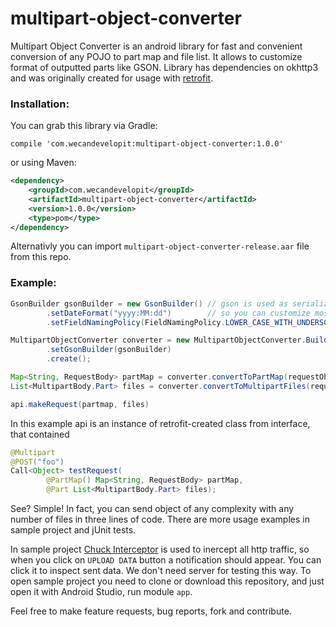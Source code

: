 # multipart-object-converter
Multipart Object Converter is an android library for fast and convenient conversion of any POJO to part map and file list.
It allows to customize format of outputted parts like GSON. Library has dependencies on okhttp3 and was originally created for usage with [retrofit](https://github.com/square/retrofit).

### Installation:
You can grab this library via Gradle:

`compile 'com.wecandevelopit:multipart-object-converter:1.0.0'`

or using Maven:
```xml
<dependency>
    <groupId>com.wecandevelopit</groupId>
    <artifactId>multipart-object-converter</artifactId>
    <version>1.0.0</version>
    <type>pom</type>
</dependency>
```
Alternativly you can import `multipart-object-converter-release.aar` file from this repo.

### Example:
```java
GsonBuilder gsonBuilder = new GsonBuilder() // gson is used as serializer
        .setDateFormat("yyyy:MM:dd")        // so you can customize most serialization properties here
        .setFieldNamingPolicy(FieldNamingPolicy.LOWER_CASE_WITH_UNDERSCORES);

MultipartObjectConverter converter = new MultipartObjectConverter.Builder()
        .setGsonBuilder(gsonBuilder)
        .create();

Map<String, RequestBody> partMap = converter.convertToPartMap(requestObject);
List<MultipartBody.Part> files = converter.convertToMultipartFiles(requestObject);

api.makeRequest(partmap, files)
```
In this example api is an instance of retrofit-created class from interface, that contained 
```java
@Multipart
@POST("foo")
Call<Object> testRequest(
        @PartMap() Map<String, RequestBody> partMap,
        @Part List<MultipartBody.Part> files);
```
See? Simple! In fact, you can send object of any complexity with any number of files in three lines of code.
There are more usage examples in sample project and jUnit tests.

In sample project [Chuck Interceptor](https://github.com/jgilfelt/chuck) is used to inercept all http traffic, so when you click on `UPLOAD DATA` button a notification should appear. You can click it to inspect sent data. We don't need server for testing this way. To open sample project you need to clone or download this repository, and just open it with Android Studio, run module `app`.

Feel free to make feature requests, bug reports, fork and contribute.
